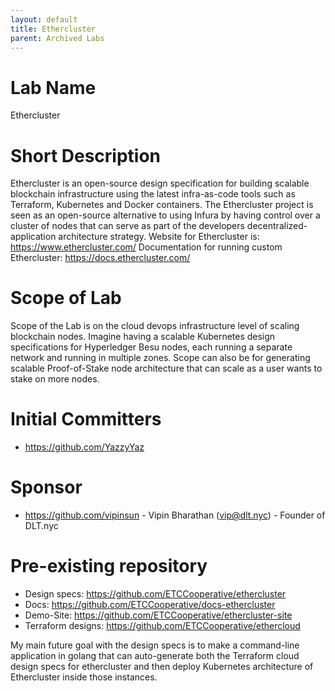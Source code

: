 ```yaml
---
layout: default
title: Ethercluster
parent: Archived Labs
---
```

# Lab Name
Ethercluster

# Short Description
Ethercluster is an open-source design specification for building scalable blockchain infrastructure using the latest infra-as-code tools such as Terraform, Kubernetes and Docker containers. 
The Ethercluster project is seen as an open-source alternative to using Infura by having control over a cluster of nodes that can serve as part of the developers decentralized-application architecture strategy.
Website for Ethercluster is: https://www.ethercluster.com/
Documentation for running custom Ethercluster: https://docs.ethercluster.com/

# Scope of Lab
Scope of the Lab is on the cloud devops infrastructure level of scaling blockchain nodes. Imagine having a scalable Kubernetes design specifications for Hyperledger Besu nodes, each running a separate network and running in multiple zones.
Scope can also be for generating scalable Proof-of-Stake node architecture that can scale as a user wants to stake on more nodes.

# Initial Committers
- https://github.com/YazzyYaz

# Sponsor
- https://github.com/vipinsun - Vipin Bharathan (vip@dlt.nyc) - Founder of DLT.nyc

# Pre-existing repository

- Design specs: https://github.com/ETCCooperative/ethercluster
- Docs: https://github.com/ETCCooperative/docs-ethercluster
- Demo-Site: https://github.com/ETCCooperative/ethercluster-site
- Terraform designs: https://github.com/ETCCooperative/ethercloud

My main future goal with the design specs is to make a command-line application in golang that can auto-generate both the Terraform cloud design specs for ethercluster and then deploy Kubernetes architecture of Ethercluster inside those instances.
